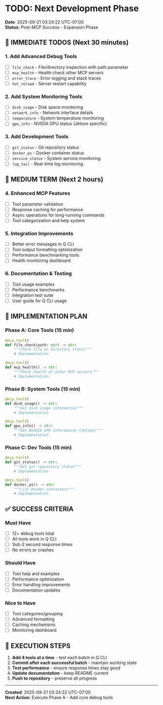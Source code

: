# TODO: Next Development Phase
**Date**: 2025-09-21 03:24:22 UTC-07:00  
**Status**: Post-MCP Success - Expansion Phase

## 🎯 IMMEDIATE TODOS (Next 30 minutes)

### 1. Add Advanced Debug Tools
- [ ] `file_check` - File/directory inspection with path parameter
- [ ] `mcp_health` - Health check other MCP servers  
- [ ] `error_trace` - Error logging and stack traces
- [ ] `hot_reload` - Server restart capability

### 2. Add System Monitoring Tools  
- [ ] `disk_usage` - Disk space monitoring
- [ ] `network_info` - Network interface details
- [ ] `temperature` - System temperature monitoring
- [ ] `gpu_info` - NVIDIA GPU status (Jetson specific)

### 3. Add Development Tools
- [ ] `git_status` - Git repository status
- [ ] `docker_ps` - Docker container status
- [ ] `service_status` - System service monitoring
- [ ] `log_tail` - Real-time log monitoring

## 🚀 MEDIUM TERM (Next 2 hours)

### 4. Enhanced MCP Features
- [ ] Tool parameter validation
- [ ] Response caching for performance
- [ ] Async operations for long-running commands
- [ ] Tool categorization and help system

### 5. Integration Improvements
- [ ] Better error messages in Q CLI
- [ ] Tool output formatting optimization
- [ ] Performance benchmarking tools
- [ ] Health monitoring dashboard

### 6. Documentation & Testing
- [ ] Tool usage examples
- [ ] Performance benchmarks
- [ ] Integration test suite
- [ ] User guide for Q CLI usage

## 🔧 IMPLEMENTATION PLAN

### Phase A: Core Tools (15 min)
```python
@mcp.tool()
def file_check(path: str) -> str:
    """Check file or directory status"""
    # Implementation

@mcp.tool()  
def mcp_health() -> str:
    """Check health of other MCP servers"""
    # Implementation
```

### Phase B: System Tools (15 min)
```python
@mcp.tool()
def disk_usage() -> str:
    """Get disk usage information"""
    # Implementation

@mcp.tool()
def gpu_info() -> str:
    """Get NVIDIA GPU information (Jetson)"""
    # Implementation
```

### Phase C: Dev Tools (15 min)
```python
@mcp.tool()
def git_status() -> str:
    """Get git repository status"""
    # Implementation

@mcp.tool()
def docker_ps() -> str:
    """List Docker containers"""
    # Implementation
```

## ✅ SUCCESS CRITERIA

### Must Have
- [ ] 12+ debug tools total
- [ ] All tools work in Q CLI
- [ ] Sub-2 second response times
- [ ] No errors or crashes

### Should Have  
- [ ] Tool help and examples
- [ ] Performance optimization
- [ ] Error handling improvements
- [ ] Documentation updates

### Nice to Have
- [ ] Tool categories/grouping
- [ ] Advanced formatting
- [ ] Caching mechanisms
- [ ] Monitoring dashboard

## 🔄 EXECUTION STEPS

1. **Add 4 tools at a time** - test each batch in Q CLI
2. **Commit after each successful batch** - maintain working state
3. **Test performance** - ensure response times stay good
4. **Update documentation** - keep README current
5. **Push to repository** - preserve all progress

---
**Created**: 2025-09-21 03:24:22 UTC-07:00  
**Next Action**: Execute Phase A - Add core debug tools
